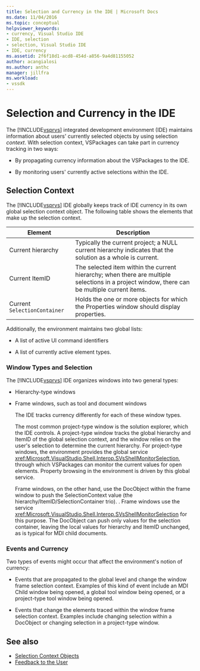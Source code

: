 ```yaml
---
title: Selection and Currency in the IDE | Microsoft Docs
ms.date: 11/04/2016
ms.topic: conceptual
helpviewer_keywords:
- currency, Visual Studio IDE
- IDE, selection
- selection, Visual Studio IDE
- IDE, currency
ms.assetid: 2f6f18d1-acd8-454d-a856-9a4d81155052
author: acangialosi
ms.author: anthc
manager: jillfra
ms.workload:
- vssdk
---
```

# Selection and Currency in the IDE
The [!INCLUDE[vsprvs](../../code-quality/includes/vsprvs_md.md)] integrated development environment (IDE) maintains information about users' currently selected objects by using selection *context*. With selection context, VSPackages can take part in currency tracking in two ways:

- By propagating currency information about the VSPackages to the IDE.

- By monitoring users' currently active selections within the IDE.

## Selection Context
 The [!INCLUDE[vsprvs](../../code-quality/includes/vsprvs_md.md)] IDE globally keeps track of IDE currency in its own global selection context object. The following table shows the elements that make up the selection context.

|Element|Description|
|-------------|-----------------|
|Current hierarchy|Typically the current project; a NULL current hierarchy indicates that the solution as a whole is current.|
|Current ItemID|The selected item within the current hierarchy; when there are multiple selections in a project window, there can be multiple current items.|
|Current `SelectionContainer`|Holds the one or more objects for which the Properties window should display properties.|

 Additionally, the environment maintains two global lists:

- A list of active UI command identifiers

- A list of currently active element types.

### Window Types and Selection
 The [!INCLUDE[vsprvs](../../code-quality/includes/vsprvs_md.md)] IDE organizes windows into two general types:

- Hierarchy-type windows

- Frame windows, such as tool and document windows

  The IDE tracks currency differently for each of these window types.

  The most common project-type window is the solution explorer, which the IDE controls. A project-type window tracks the global hierarchy and ItemID of the global selection context, and the window relies on the user's selection to determine the current hierarchy. For project-type windows, the environment provides the global service <xref:Microsoft.VisualStudio.Shell.Interop.SVsShellMonitorSelection>, through which VSPackages can monitor the current values for open elements. Property browsing in the environment is driven by this global service.

  Frame windows, on the other hand, use the DocObject within the frame window to push the SelectionContext value (the hierarchy/ItemID/SelectionContainer trio). . Frame windows use the service <xref:Microsoft.VisualStudio.Shell.Interop.SVsShellMonitorSelection> for this purpose. The DocObject can push only values for the selection container, leaving the local values for hierarchy and ItemID unchanged, as is typical for MDI child documents.

### Events and Currency
 Two types of events might occur that affect the environment's notion of currency:

- Events that are propagated to the global level and change the window frame selection context. Examples of this kind of event include an MDI Child window being opened, a global tool window being opened, or a project-type tool window being opened.

- Events that change the elements traced within the window frame selection context. Examples include changing selection within a DocObject or changing selection in a project-type window.

## See also
- [Selection Context Objects](../../extensibility/internals/selection-context-objects.md)
- [Feedback to the User](../../extensibility/internals/feedback-to-the-user.md)

